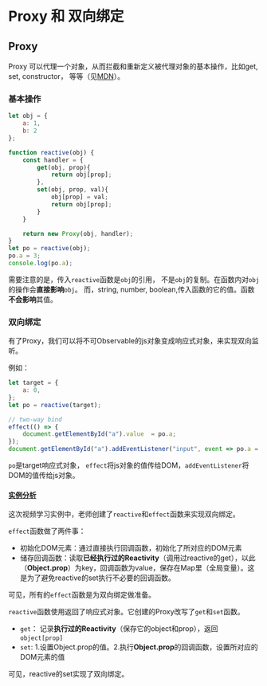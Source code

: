 # Proxy 和 双向绑定

## Proxy

Proxy 可以代理一个对象，从而拦截和重新定义被代理对象的基本操作，比如get, set, constructor， 等等（见[MDN](https://developer.mozilla.org/en-US/docs/Web/JavaScript/Reference/Global_Objects/Proxy)）。

### 基本操作
```javascript
let obj = {
    a: 1,
    b: 2
};

function reactive(obj) {
    const handler = {
        get(obj, prop){ 
            return obj[prop];
        },
        set(obj, prop, val){
            obj[prop] = val;
            return obj[prop];
        }
    }

    return new Proxy(obj, handler);
}
let po = reactive(obj);
po.a = 3;
console.log(po.a);
```

需要注意的是，传入`reactive`函数是`obj`的引用， 不是`obj`的复制。在函数内对`obj`的操作会**直接影响**`obj`。
而，string, number, boolean,传入函数的它的值。函数**不会影响**其值。

### 双向绑定

有了Proxy，我们可以将不可Observable的js对象变成响应式对象，来实现双向监听。

例如： 
```javascript
let target = {
    a: 0,
};
let po = reactive(target);

// two-way bind
effect(() => {
    document.getElementById("a").value  = po.a;
});
document.getElementById("a").addEventListener("input", event => po.a = event.target.value);
```
`po`是target响应式对象， `effect`将js对象的值传给DOM，`addEventListener`将DOM的值传给js对象。

#### [实例分析](proxy.html)

这次视频学习实例中，老师创建了`reactive`和`effect`函数来实现双向绑定。

`effect`函数做了两件事：
* 初始化DOM元素：通过直接执行回调函数，初始化了所对应的DOM元素
* 储存回调函数：读取**已经执行过的Reactivity**（调用过reactive的get），以此（**Object.prop**）为key，回调函数为value，保存在Map里（全局变量）。这是为了避免reactive的set执行不必要的回调函数。

可见，所有的`effect`函数是为双向绑定做准备。

`reactive`函数使用返回了响应式对象。它创建的Proxy改写了`get`和`set`函数。
* `get`： 记录**执行过的Reactivity**（保存它的object和prop），返回`object[prop]`
* `set`:  1.设置Object.prop的值。2.执行**Object.prop**的回调函数，设置所对应的DOM元素的值 

可见，reactive的set实现了双向绑定。